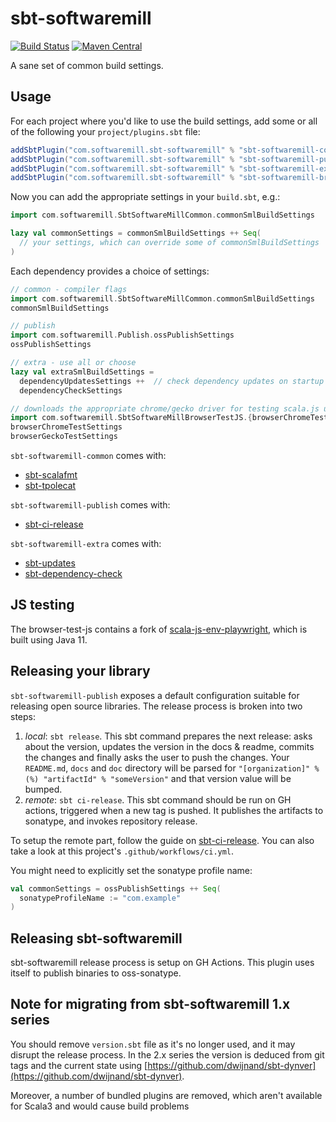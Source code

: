 # sbt-softwaremill

[![Build Status](https://travis-ci.org/softwaremill/sbt-softwaremill.svg?branch=master)](https://travis-ci.org/softwaremill/sbt-softwaremill)
[![Maven Central](https://maven-badges.herokuapp.com/maven-central/com.softwaremill.sbt-softwaremill/sbt-softwaremill-common/badge.svg)](https://maven-badges.herokuapp.com/maven-central/com.softwaremill.sbt-softwaremill/sbt-softwaremill-common)  

A sane set of common build settings.

## Usage

For each project where you'd like to use the build settings, add some or all of the following your `project/plugins.sbt`
file:

````scala
addSbtPlugin("com.softwaremill.sbt-softwaremill" % "sbt-softwaremill-common" % "2.1.0")
addSbtPlugin("com.softwaremill.sbt-softwaremill" % "sbt-softwaremill-publish" % "2.1.0")
addSbtPlugin("com.softwaremill.sbt-softwaremill" % "sbt-softwaremill-extra" % "2.1.0")
addSbtPlugin("com.softwaremill.sbt-softwaremill" % "sbt-softwaremill-browser-test-js" % "2.1.0")
````

Now you can add the appropriate settings in your `build.sbt`, e.g.:

````scala
import com.softwaremill.SbtSoftwareMillCommon.commonSmlBuildSettings

lazy val commonSettings = commonSmlBuildSettings ++ Seq(
  // your settings, which can override some of commonSmlBuildSettings
) 
````

Each dependency provides a choice of settings:

````scala
// common - compiler flags
import com.softwaremill.SbtSoftwareMillCommon.commonSmlBuildSettings
commonSmlBuildSettings

// publish
import com.softwaremill.Publish.ossPublishSettings
ossPublishSettings

// extra - use all or choose
lazy val extraSmlBuildSettings =
  dependencyUpdatesSettings ++  // check dependency updates on startup (max once per 12h)
  dependencyCheckSettings

// downloads the appropriate chrome/gecko driver for testing scala.js using scalajs-env-selenium and sets the jsenv
import com.softwaremill.SbtSoftwareMillBrowserTestJS.{browserChromeTestSettings, browserGeckoTestSettings}
browserChromeTestSettings
browserGeckoTestSettings 
````

`sbt-softwaremill-common` comes with:
- [sbt-scalafmt](https://scalameta.org/scalafmt/docs/installation.html)
- [sbt-tpolecat](https://github.com/DavidGregory084/sbt-tpolecat)

`sbt-softwaremill-publish` comes with:
- [sbt-ci-release](https://github.com/olafurpg/sbt-ci-release)

`sbt-softwaremill-extra` comes with:
- [sbt-updates](https://github.com/rtimush/sbt-updates)
- [sbt-dependency-check](https://github.com/albuch/sbt-dependency-check)

## JS testing

The browser-test-js contains a fork of [scala-js-env-playwright](https://github.com/gmkumar2005/scala-js-env-playwright),
which is built using Java 11.

## Releasing your library

`sbt-softwaremill-publish` exposes a default configuration suitable for releasing open source libraries.
The release process is broken into two steps:

1. *local*: `sbt release`. This sbt command prepares the next release: asks about the version, updates the version
   in the docs & readme, commits the changes and finally asks the user to push the changes. Your `README.md`, 
   `docs` and `doc` directory will be parsed for `"[organization]" %(%) "artifactId" % "someVersion"` and that 
   version value will be bumped.
2. *remote*: `sbt ci-release`. This sbt command should be run on GH actions, triggered when a new tag is pushed. It
   publishes the artifacts to sonatype, and invokes repository release.
   
To setup the remote part, follow the guide on [sbt-ci-release](https://github.com/olafurpg/sbt-ci-release). You can
also take a look at this project's `.github/workflows/ci.yml`.

You might need to explicitly set the sonatype profile name:

```scala
val commonSettings = ossPublishSettings ++ Seq(
  sonatypeProfileName := "com.example"
)
```

## Releasing sbt-softwaremill

sbt-softwaremill release process is setup on GH Actions. This plugin uses itself to publish binaries to oss-sonatype.

## Note for migrating from sbt-softwaremill 1.x series

You should remove `version.sbt` file as it's no longer used, and it may disrupt the release process. In the 2.x series the version is deduced from git tags and the current state using [https://github.com/dwijnand/sbt-dynver](https://github.com/dwijnand/sbt-dynver).

Moreover, a number of bundled plugins are removed, which aren't available for Scala3 and would cause build problems
